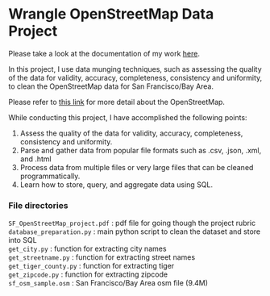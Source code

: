 <h1>Wrangle OpenStreetMap Data Project</h1>

Please take a look at the documentation of my work [here](https://github.com/ArataKagan/data-analysis-nd/blob/master/Project_03/SF_OpenStreetMap_project.pdf).

In this project, I use data munging techniques, such as assessing the quality of the data for validity, 
accuracy, completeness, consistency and uniformity, to clean the OpenStreetMap data for 
San Francisco/Bay Area. 

Please refer to <a href='https://wiki.openstreetmap.org/wiki/About_OpenStreetMap'>this link</a> for more detail about the OpenStreetMap.

While conducting this project, I have accomplished the following points:

<ol>
<li>Assess the quality of the data for validity, accuracy, completeness, consistency and uniformity.</li>
<li>Parse and gather data from popular file formats such as .csv, .json, .xml, and .html</li>
<li>Process data from multiple files or very large files that can be cleaned programmatically.</li>
<li>Learn how to store, query, and aggregate data using SQL.</li>
</ol>

<h3>File directories</h3>

`SF_OpenStreetMap_project.pdf` : pdf file for going though the project rubric<br>
`database_preparation.py` : main python script to clean the dataset and store into SQL<br>
`get_city.py` : function for extracting city names<br>
`get_streetname.py` : function for extracting street names<br>
`get_tiger_county.py` : function for extracting tiger<br> 
`get_zipcode.py` : function for extracting zipcode<br>
`sf_osm_sample.osm` : San Francisco/Bay Area osm file (9.4M)<br>
